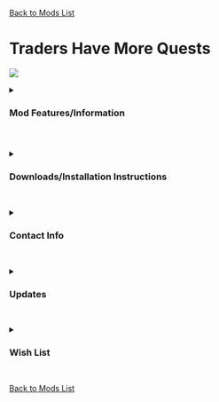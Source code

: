 [Back to Mods List](../../main/README.md)

# Traders Have More Quests
![](https://staticdelivery.nexusmods.com/mods/1059/images/2618/2618-1672388251-1671535222.jpeg)

<details>
  <summary>
    <h3>Mod Features/Information</h3>
  </summary>

*(Disclaimer: Some GIFs/Images may take a bit to load)*   

A20 - Version 1.00

!WARNING - RUNS WITH EAC OFF!

This mod makes it so Traders Have more Quests in their list and also increases the range of possible locations. It increases the distance check to 1500 and 2000 meters. This mod was possible because of Bowa(Bowabb) and the .dll file they created. I thank them for creating it and allowing me to make a modlet out it!

As of right now they are 3 versions 10,15 and 20 Quests. You also can either choose from the default quest list on the Right of the screen or the Left hand of the screen.

[Bowabb - Mods](https://www.nexusmods.com/7daystodie/users/154686173)

  
</details>

#

<details>
  <summary>
    <h3>Downloads/Installation Instructions</h3>
  </summary>
___IMPORTANT: Mods for 7 Days to Die will never come in .exe form, Do not trust random applications.___     

+ To install the mod, click , [Here](https://github.com/DarkAoRaidenX/7-days-to-die-mods/raw/main/downloads/TradersHaveMoreQuests.zip) open the file you downloaded with an extraction tool such as [7 Zip](https://www.7-zip.org/). 
  + The folder you extracted should be called `TradersShowQuestPoiNames`, now open that folder, there should several folders inside Choose ONLY 1 of them. 
  + Now move that folder to your `Mods` folder in your 7 Days to Die directory, if you do not have one, make one.        
+ Your directory should now look something like this: Mod folder should be only 1 Folder deep.   
```\7 Days To Die\Mods\ModFolderName```
+ A Wrong PathWay: 
```\7 Days To Die\Mods\ExtraFolder\ModFolderName\```    

*Note: Due to the The Fun Pimps changing how mods are loaded, these installation instructions will change soon*



</details>
   

##

<details>
  <summary>
    <h3>Contact Info</h3>
  </summary>
  
  + If you run into any conflicts or need help, you may contact DarkAoRaidenX via discord: [discord](https://discord.gg/UccyzVm5Xq) or DarkAoRaidenX#6672.

</details>


##


<details>
  <summary>
    <h3>Updates</h3>
  </summary>
  
1.01
+ Added Restore Power location name to quests.

</details>


##


<details>
  <summary>
    <h3>Wish List</h3>
  </summary>
  
This list is what I want to be able to do.
+ For this to be possible with XML only!
</details>

##

[Back to Mods List](../../main/README.md)